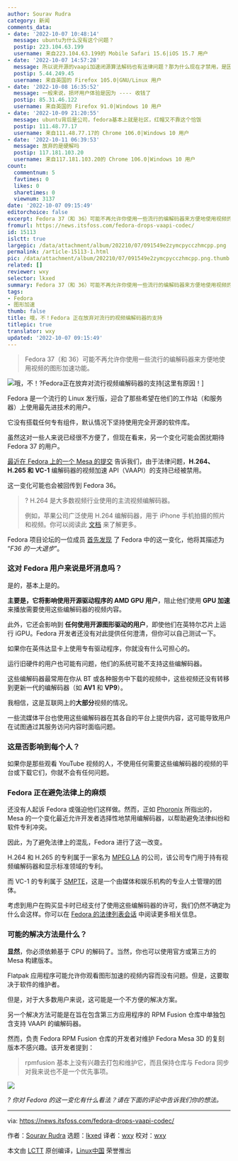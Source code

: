 ```yaml
---
author: Sourav Rudra
category: 新闻
comments_data:
- date: '2022-10-07 10:48:14'
  message: ubuntu为什么没有这个问题？
  postip: 223.104.63.199
  username: 来自223.104.63.199的 Mobile Safari 15.6|iOS 15.7 用户
- date: '2022-10-07 14:57:28'
  message: 所以说开源的vaapi加速闭源算法解码也有法律问题？那为什么现在才禁用，是因为Mesa才刚刚支持禁用？不管怎么说Fedora也太没骨气了
  postip: 5.44.249.45
  username: 来自英国的 Firefox 105.0|GNU/Linux 用户
- date: '2022-10-08 16:35:52'
  message: 一般来说，损坏用户体验是因为 ---- 收钱了
  postip: 85.31.46.122
  username: 来自英国的 Firefox 91.0|Windows 10 用户
- date: '2022-10-09 21:20:55'
  message: ubuntu背后是公司，fedora基本上就是社区，红帽又不靠这个恰饭
  postip: 111.48.77.17
  username: 来自111.48.77.17的 Chrome 106.0|Windows 10 用户
- date: '2022-10-11 06:39:53'
  message: 放弃的是硬解吗
  postip: 117.181.103.20
  username: 来自117.181.103.20的 Chrome 106.0|Windows 10 用户
count:
  commentnum: 5
  favtimes: 0
  likes: 0
  sharetimes: 0
  viewnum: 3137
date: '2022-10-07 09:15:49'
editorchoice: false
excerpt: Fedora 37（和 36）可能不再允许你使用一些流行的编解码器来方便地使用视频的图形加速功能。
fromurl: https://news.itsfoss.com/fedora-drops-vaapi-codec/
id: 15113
islctt: true
largepic: /data/attachment/album/202210/07/091549e2zymcpycczhmcpp.png
permalink: /article-15113-1.html
pic: /data/attachment/album/202210/07/091549e2zymcpycczhmcpp.png.thumb.jpg
related: []
reviewer: wxy
selector: lkxed
summary: Fedora 37（和 36）可能不再允许你使用一些流行的编解码器来方便地使用视频的图形加速功能。
tags:
- Fedora
- 图形加速
thumb: false
title: 哦，不！Fedora 正在放弃对流行的视频编解码器的支持
titlepic: true
translator: wxy
updated: '2022-10-07 09:15:49'
---
```



> 
> Fedora 37（和 36）可能不再允许你使用一些流行的编解码器来方便地使用视频的图形加速功能。
> 
> 
> 


![哦，不！?Fedora正在放弃对流行视频编解码器的支持[这里有原因！]](/data/attachment/album/202210/07/091549e2zymcpycczhmcpp.png)


Fedora 是一个流行的 Linux 发行版，迎合了那些希望在他们的工作站（和服务器）上使用最先进技术的用户。


它没有搭载任何专有组件，默认情况下坚持使用完全开源的软件库。


虽然这对一些人来说已经很不方便了，但现在看来，另一个变化可能会困扰期待 Fedora 37 的用户。


[最近在 Fedora 上的一个 Mesa 的提交](https://src.fedoraproject.org/rpms/mesa/c/94ef544b3f2125912dfbff4c6ef373fe49806b52?branch=rawhide) 告诉我们，由于法律问题，**H.264、H.265 和 VC-1** 编解码器的视频加速 API（VAAPI）的支持已经被禁用。


这一变化可能也会被回传到 Fedora 36。



> 
> ? H.264 是大多数视频行业使用的主流视频编解码器。
> 
> 
> 例如，苹果公司广泛使用 H.264 编解码器，用于 iPhone 手机拍摄的照片和视频。你可以阅读此 [文档](https://support.apple.com/en-us/HT207022) 来了解更多。
> 
> 
> 


Fedora 项目论坛的一位成员 [首先发现](https://lists.fedoraproject.org/archives/list/devel@lists.fedoraproject.org/thread/PYUYUCM3RGTTN4Q3QZIB4VUQFI77GE5X/) 了 Fedora 中的这一变化，他将其描述为 “*F36 的一大退步*”。


### 这对 Fedora 用户来说是坏消息吗？


是的，基本上是的。


**主要是，它将影响使用开源驱动程序的 AMD GPU 用户**，阻止他们使用 **GPU 加速** 来播放需要使用这些编解码器的视频内容。


此外，它还会影响到 **任何使用开源图形驱动的用户**，即使他们在英特尔芯片上运行 iGPU。Fedora 开发者还没有对此提供任何澄清，但你可以自己测试一下。


如果你在英伟达显卡上使用专有驱动程序，你就没有什么可担心的。


运行旧硬件的用户也可能有问题，他们的系统可能不支持这些编解码器。


这些编解码器最常用在你从 BT 或各种服务中下载的视频中，这些视频还没有转移到更新一代的编解码器（如 **AV1** 和 **VP9**）。


我相信，这是互联网上的**大部分**视频的情况。


一些流媒体平台也使用这些编解码器在其各自的平台上提供内容，这可能导致用户在试图通过其服务访问内容时面临问题。


### 这是否影响到每个人？


如果你是那些观看 YouTube 视频的人，不使用任何需要这些编解码器的视频的平台或下载它们，你就不会有任何问题。


### Fedora 正在避免法律上的麻烦


还没有人起诉 Fedora 或强迫他们这样做。然而，正如 [Phoronix](https://www.phoronix.com/news/Mesa-Optional-Video-Codecs) 所指出的，Mesa 的一个变化最近允许开发者选择性地禁用编解码器，以帮助避免法律纠纷和软件专利冲突。


因此，为了避免法律上的混乱，Fedora 进行了这一改变。


H.264 和 H.265 的专利属于一家名为 [MPEG LA](https://en.wikipedia.org/wiki/MPEG_LA) 的公司，该公司专门用于持有视频编解码器和显示标准领域的专利。


而 VC-1 的专利属于 [SMPTE](https://en.wikipedia.org/wiki/Society_of_Motion_Picture_and_Television_Engineers)，这是一个由媒体和娱乐机构的专业人士管理的团体。


考虑到用户在购买显卡时已经支付了使用这些编解码器的许可，我们仍然不确定为什么会这样。你可以在 [Fedora 的法律列表会话](https://lists.fedoraproject.org/archives/list/legal@lists.fedoraproject.org/thread/M4LTGLHY5JX42IHC45WNWB5FH2JIFMAS/) 中阅读更多相关信息。


### 可能的解决方法是什么？


**显然**，你必须依赖基于 CPU 的解码了。当然，你也可以使用官方或第三方的 Mesa 构建版本。


Flatpak 应用程序可能允许你观看图形加速的视频内容而没有问题。但是，这要取决于软件的维护者。


但是，对于大多数用户来说，这可能是一个不方便的解决方案。


另一个解决方法可能是在旨在包含第三方应用程序的 RPM Fusion 仓库中单独包含支持 VAAPI 的编解码器。


然而，负责 Fedora RPM Fusion 仓库的开发者对维护 Fedora Mesa 3D 的复刻版本不感兴趣。该开发者提到：



> 
> rpmfusion 基本上没有兴趣去打包和维护它，而且保持仓库与 Fedora 同步对我来说也不是一个优先事项。
> 
> 
> 


![](/data/attachment/album/202210/07/091550f6mz3369dqz6u8od.jpg)


*? 你对 Fedora 的这一变化有什么看法？请在下面的评论中告诉我们你的想法。*




---


via: <https://news.itsfoss.com/fedora-drops-vaapi-codec/>


作者：[Sourav Rudra](https://news.itsfoss.com/author/sourav/) 选题：[lkxed](https://github.com/lkxed) 译者：[wxy](https://github.com/wxy) 校对：[wxy](https://github.com/wxy)


本文由 [LCTT](https://github.com/LCTT/TranslateProject) 原创编译，[Linux中国](https://linux.cn/) 荣誉推出